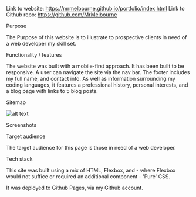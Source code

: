 

Link to website:
https://mrmelbourne.github.io/portfolio/index.html
Link to Github repo:
https://github.com/MrMelbourne



Purpose

The Purpose of this website is to illustrate to prospective clients in need of a web developer my skill set.

Functionality / features

The website was built with a mobile-first approach.
It has been built to be responsive.
A user can navigate the site via the nav bar. 
The footer includes my full name, and contact info.
As well as information surrounding my coding languages, it features a professional history, personal interests, and a blog page with links to 5 blog posts.

Sitemap

![alt text](https://github.com/[MrMelbourne]/[Portfolio]/blob/[branch]/sitemap.png?raw=true)
 

Screenshots




Target audience

The target audience for this page is those in need of a web developer.

Tech stack

This site was built using a mix of HTML, Flexbox, and - where Flexbox would not suffice or required an additional component - 'Pure' CSS.

It was deployed to Github Pages, via my Github account.
    
    
    
